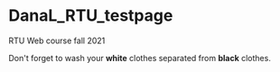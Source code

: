 # DanaL_RTU_testpage
RTU Web course fall 2021
<!DOCTYPE html>
<html>
  <head>
    <meta charset="itf-8">
    <title>Lets start</title>
  </head>
  <body>
    <p>Don't forget to wash your <strong>white</strong> clothes separated from <strong>black</strong> clothes.
  </body>
</html>
